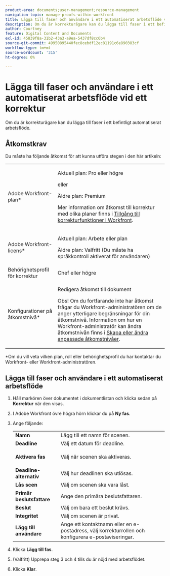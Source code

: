 ```yaml
---
product-area: documents;user-management;resource-management
navigation-topic: manage-proofs-within-workfront
title: Lägga till faser och användare i ett automatiserat arbetsflöde vid ett korrektur
description: Om du är korrekturägare kan du lägga till faser i ett befintligt automatiserat arbetsflöde.
author: Courtney
feature: Digital Content and Documents
exl-id: 45839f8a-31b2-43a3-a9ea-5437df8cc6b4
source-git-commit: 49950895440fec8cebdf12ec81191c6e890383cf
workflow-type: tm+mt
source-wordcount: '315'
ht-degree: 0%

---
```


# Lägga till faser och användare i ett automatiserat arbetsflöde vid ett korrektur

Om du är korrekturägare kan du lägga till faser i ett befintligt automatiserat arbetsflöde.

## Åtkomstkrav

Du måste ha följande åtkomst för att kunna utföra stegen i den här artikeln:

<table style="table-layout:auto"> 
 <col> 
 <col> 
 <tbody> 
  <tr> 
   <td role="rowheader">Adobe Workfront-plan*</td> 
   <td> <p>Aktuell plan: Pro eller högre</p> <p>eller</p> <p>Äldre plan: Premium</p> <p>Mer information om åtkomst till korrektur med olika planer finns i <a href="/help/quicksilver/administration-and-setup/manage-workfront/configure-proofing/access-to-proofing-functionality.md" class="MCXref xref">Tillgång till korrekturfunktioner i Workfront</a>.</p> </td> 
  </tr> 
  <tr> 
   <td role="rowheader">Adobe Workfront-licens*</td> 
   <td> <p>Aktuell plan: Arbete eller plan</p> <p>Äldre plan: Valfritt (Du måste ha språkkontroll aktiverat för användaren)</p> </td> 
  </tr> 
  <tr> 
   <td role="rowheader">Behörighetsprofil för korrektur </td> 
   <td>Chef eller högre</td> 
  </tr> 
  <tr> 
   <td role="rowheader">Konfigurationer på åtkomstnivå*</td> 
   <td> <p>Redigera åtkomst till dokument</p> <p>Obs! Om du fortfarande inte har åtkomst frågar du Workfront-administratören om de anger ytterligare begränsningar för din åtkomstnivå. Information om hur en Workfront-administratör kan ändra åtkomstnivån finns i <a href="../../../administration-and-setup/add-users/configure-and-grant-access/create-modify-access-levels.md" class="MCXref xref">Skapa eller ändra anpassade åtkomstnivåer</a>.</p> </td> 
  </tr> 
 </tbody> 
</table>

&#42;Om du vill veta vilken plan, roll eller behörighetsprofil du har kontaktar du Workfront- eller Workfront-administratören.

## Lägga till faser och användare i ett automatiserat arbetsflöde

1. Håll markören över dokumentet i dokumentlistan och klicka sedan på **Korrektur** när den visas.
1. I Adobe Workfront övre högra hörn klickar du på **Ny fas**.
1. Ange följande:

   <table style="table-layout:auto"> 
    <col> 
    <col> 
    <tbody> 
     <tr> 
      <td role="rowheader"><strong>Namn</strong> </td> 
      <td>Lägg till ett namn för scenen.</td> 
     </tr> 
     <tr> 
      <td role="rowheader"><strong>Deadline</strong> </td> 
      <td>Välj ett datum för deadline.</td> 
     </tr> 
     <tr> 
      <td role="rowheader"> <p><strong>Aktivera fas</strong> </p> </td> 
      <td>Välj när scenen ska aktiveras.</td> 
     </tr> 
     <tr> 
      <td role="rowheader"><strong>Deadline-alternativ</strong> </td> 
      <td>Välj hur deadlinen ska utlösas.</td> 
     </tr> 
     <tr> 
      <td role="rowheader"><strong>Lås scen</strong> </td> 
      <td>Välj om scenen ska vara låst.</td> 
     </tr> 
     <tr> 
      <td role="rowheader"><strong>Primär beslutsfattare</strong> </td> 
      <td>Ange den primära beslutsfattaren.</td> 
     </tr> 
     <tr> 
      <td role="rowheader"><strong>Beslut</strong> </td> 
      <td>Välj om bara ett beslut krävs. </td> 
     </tr> 
     <tr> 
      <td role="rowheader"><strong>Integritet</strong> </td> 
      <td>Välj om scenen är privat.</td> 
     </tr> 
     <tr> 
      <td role="rowheader"><strong>Lägg till användare</strong> </td> 
      <td>Ange ett kontaktnamn eller en e-postadress, välj korrekturrollen och konfigurera e-postaviseringar.</td> 
     </tr> 
    </tbody> 
   </table>

1. Klicka **Lägg till fas**.
1. (Valfritt) Upprepa steg 3 och 4 tills du är nöjd med arbetsflödet.
1. Klicka **Klar**.
